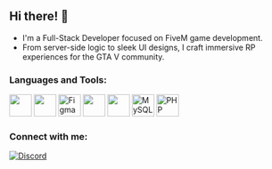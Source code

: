 ## Hi there! 👋  

- I'm a Full-Stack Developer focused on FiveM game development.  
- From server-side logic to sleek UI designs, I craft immersive RP experiences for the GTA V community.

### Languages and Tools:
<p align="left">
  <img src="https://cdn.jsdelivr.net/gh/devicons/devicon/icons/html5/html5-original.svg" height="40"/>
  <img src="https://cdn.jsdelivr.net/gh/devicons/devicon/icons/css3/css3-original.svg" height="40"/>
  <img src="https://cdn.jsdelivr.net/gh/devicons/devicon/icons/figma/figma-original.svg" height="40" alt="Figma" />
  <img src="https://cdn.jsdelivr.net/gh/devicons/devicon/icons/javascript/javascript-original.svg" height="40"/>
  <img src="https://cdn.jsdelivr.net/gh/devicons/devicon/icons/lua/lua-original.svg" height="40"/>
  <img src="https://www.vectorlogo.zone/logos/mysql/mysql-ar21.svg" alt="MySQL" height="40" />
  <img src="https://www.vectorlogo.zone/logos/php/php-icon.svg" alt="PHP" height="40" />
</p>

### Connect with me:
[![Discord](https://img.shields.io/badge/Discord-000000?style=for-the-badge&logo=discord&logoColor=white)](https://discord.com/users/1007232883708153926/)
